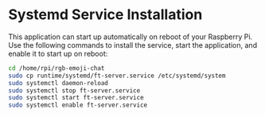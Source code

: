 # Systemd Service Installation

This application can start up automatically on reboot of your Raspberry Pi. Use the following commands to install the service, start the application, and enable it to start up on reboot:

```bash
cd /home/rpi/rgb-emoji-chat
sudo cp runtime/systemd/ft-server.service /etc/systemd/system
sudo systemctl daemon-reload
sudo systemctl stop ft-server.service
sudo systemctl start ft-server.service
sudo systemctl enable ft-server.service
```
